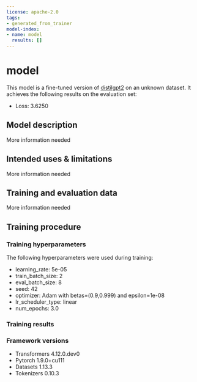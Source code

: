 ```yaml
---
license: apache-2.0
tags:
- generated_from_trainer
model-index:
- name: model
  results: []
---
```


<!-- This model card has been generated automatically according to the information the Trainer had access to. You
should probably proofread and complete it, then remove this comment. -->

# model

This model is a fine-tuned version of [distilgpt2](https://huggingface.co/distilgpt2) on an unknown dataset.
It achieves the following results on the evaluation set:
- Loss: 3.6250

## Model description

More information needed

## Intended uses & limitations

More information needed

## Training and evaluation data

More information needed

## Training procedure

### Training hyperparameters

The following hyperparameters were used during training:
- learning_rate: 5e-05
- train_batch_size: 2
- eval_batch_size: 8
- seed: 42
- optimizer: Adam with betas=(0.9,0.999) and epsilon=1e-08
- lr_scheduler_type: linear
- num_epochs: 3.0

### Training results



### Framework versions

- Transformers 4.12.0.dev0
- Pytorch 1.9.0+cu111
- Datasets 1.13.3
- Tokenizers 0.10.3
